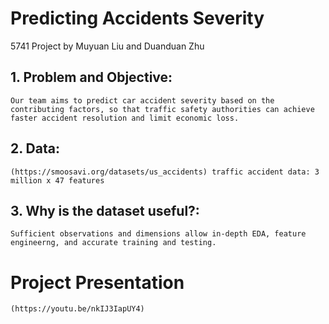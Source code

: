 # Predicting Accidents Severity
5741 Project by Muyuan Liu and Duanduan Zhu
## 1. Problem and Objective: 
    Our team aims to predict car accident severity based on the contributing factors, so that traffic safety authorities can achieve faster accident resolution and limit economic loss.
## 2. Data:  
    (https://smoosavi.org/datasets/us_accidents) traffic accident data: 3 million x 47 features
## 3. Why is the dataset useful?: 
    Sufficient observations and dimensions allow in-depth EDA, feature engineerng, and accurate training and testing.
    
    
# Project Presentation
    (https://youtu.be/nkIJ3IapUY4)
